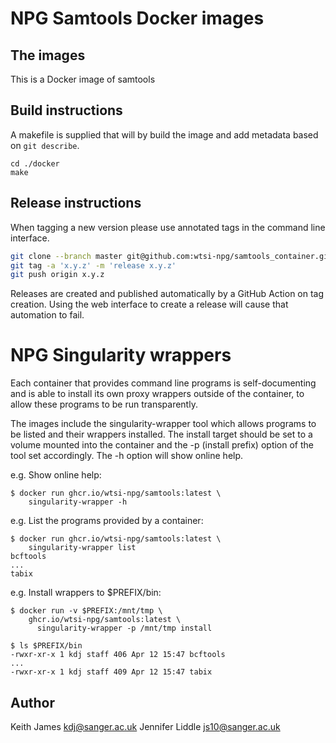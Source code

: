 # NPG Samtools Docker images

## The images ##

This is a Docker image of samtools

## Build instructions ##

A makefile is supplied that will by build the image and add
metadata based on `git describe`.

    cd ./docker
    make

## Release instructions

When tagging a new version please use annotated tags in the command line
interface.

```bash
git clone --branch master git@github.com:wtsi-npg/samtools_container.git samtools_container && cd $_
git tag -a 'x.y.z' -m 'release x.y.z'
git push origin x.y.z
```

Releases are created and published automatically by a GitHub Action on tag
creation. Using the web interface to create a release will cause that
automation to fail.

# NPG Singularity wrappers

Each container that provides command line programs is self-documenting
and is able to install its own proxy wrappers outside of the container,
to allow these programs to be run transparently.

The images include the singularity-wrapper tool which allows programs to
be listed and their wrappers installed. The install target should be set
to a volume mounted into the container and the -p (install prefix) option
of the tool set accordingly. The -h option will show online help.

e.g. Show online help:

    $ docker run ghcr.io/wtsi-npg/samtools:latest \
        singularity-wrapper -h

e.g. List the programs provided by a container:

    $ docker run ghcr.io/wtsi-npg/samtools:latest \
        singularity-wrapper list
    bcftools
    ...
    tabix

e.g. Install wrappers to $PREFIX/bin:

    $ docker run -v $PREFIX:/mnt/tmp \
        ghcr.io/wtsi-npg/samtools:latest \
          singularity-wrapper -p /mnt/tmp install

    $ ls $PREFIX/bin
    -rwxr-xr-x 1 kdj staff 406 Apr 12 15:47 bcftools
    ...
    -rwxr-xr-x 1 kdj staff 409 Apr 12 15:47 tabix


## Author

Keith James kdj@sanger.ac.uk
Jennifer Liddle js10@sanger.ac.uk
